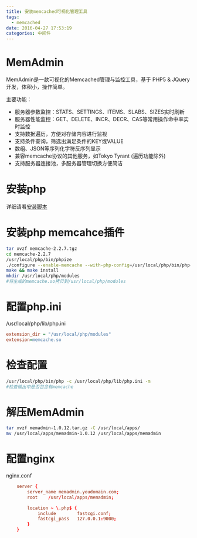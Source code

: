 ```yaml
---
title: 安装memcached可视化管理工具
tags:
  - memcached
date: 2016-04-27 17:53:19
categories: 中间件
---
```


# MemAdmin

MemAdmin是一款可视化的Memcached管理与监控工具，基于 PHP5 & JQuery 开发，体积小，操作简单。

主要功能：
- 服务器参数监控：STATS、SETTINGS、ITEMS、SLABS、SIZES实时刷新
- 服务器性能监控：GET、DELETE、INCR、DECR、CAS等常用操作命中率实时监控
- 支持数据遍历，方便对存储内容进行监视
- 支持条件查询，筛选出满足条件的KEY或VALUE
- 数组、JSON等序列化字符反序列显示
- 兼容memcache协议的其他服务，如Tokyo Tyrant (遍历功能除外)
- 支持服务器连接池，多服务器管理切换方便简洁

<!-- more -->

# 安装php
详细请看[安装脚本](https://raw.githubusercontent.com/JeffXue/common_scripts/master/install_php5.6.sh)

# 安装php memcahce插件
```bash
tar xvzf memcache-2.2.7.tgz
cd memcache-2.2.7
/usr/local/php/bin/phpize
./configure --enable-memcache --with-php-config=/usr/local/php/bin/php-config --with-zlib-dir=/usr/local/zlib
make && make install
mkdir /usr/local/php/modules
#将生成的memcache.so拷贝到/usr/local/php/modules
```

# 配置php.ini
/usr/local/php/lib/php.ini
```ini
extension_dir = "/usr/local/php/modules"
extension=memcache.so
```

# 检查配置
```bash
/usr/local/php/bin/php -c /usr/local/php/lib/php.ini -m
#检查输出中是否包含有memcache
```

# 解压MemAdmin
```bash
tar xvzf memadmin-1.0.12.tar.gz -C /usr/local/apps/
mv /usr/local/apps/memadmin-1.0.12 /usr/local/apps/memadmin
```

# 配置nginx
nginx.conf
```conf
    server {
        server_name memadmin.youdomain.com;
        root    /usr/local/apps/memadmin;

        location ~ \.php$ {
            include        fastcgi.conf;
            fastcgi_pass   127.0.0.1:9000;
        }
    }
```

